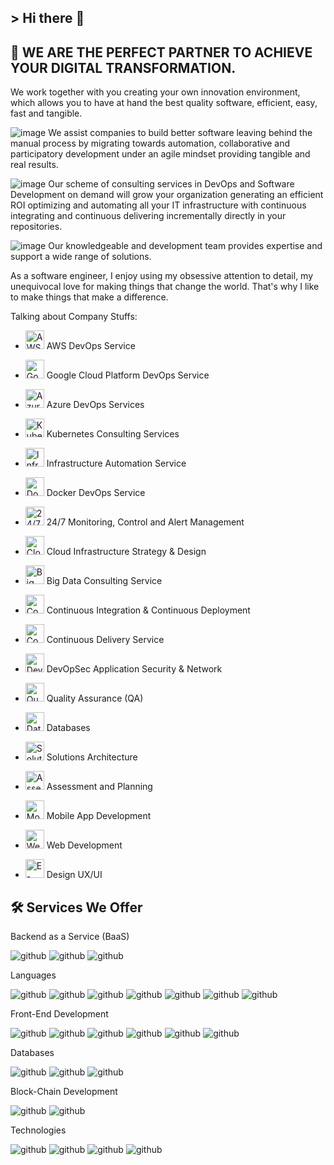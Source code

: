 ## > Hi there 👋


## 🚀 WE ARE THE PERFECT PARTNER TO ACHIEVE YOUR DIGITAL TRANSFORMATION.
We work together with you creating your own innovation environment, which allows you to have at hand the best quality software, efficient, easy, fast and tangible.


![image](https://user-images.githubusercontent.com/9677961/178267431-0ef7de34-7081-4771-802f-09f60b58cfdd.png)  We assist companies to build better software leaving behind the manual process by migrating towards automation, collaborative and participatory development under an agile mindset providing tangible and real results.

![image](https://user-images.githubusercontent.com/9677961/178267626-c2cbee7b-a668-4f27-95a3-c56cd01c2054.png) Our scheme of consulting services in DevOps and Software Development on demand will grow your organization generating an efficient ROI optimizing and automating all your IT infrastructure with continuous integrating and continuous delivering incrementally directly in your repositories.

![image](https://user-images.githubusercontent.com/9677961/178267670-8dd175cf-a622-4d28-9e4a-2984bf0f7e22.png) Our knowledgeable and development team provides expertise and support a wide range of solutions.




As a software engineer, I enjoy using my obsessive attention to detail, my unequivocal love for making things that change the world. That's why I like to make things that make a difference.

Talking about Company Stuffs:

- <img alt="AWS DevOps Service" srcset="https://nextgo.io/images/services-icons/aws-devops-service.svg?auto=format&amp;fit=max&amp;w=256 1x, https://nextgo.io/images/services-icons/aws-devops-service.svg?auto=format&amp;fit=max&amp;w=384 2x" src="https://nextgo.io/images/services-icons/aws-devops-service.svg?auto=format&amp;fit=max&amp;w=384" decoding="async" data-nimg="intrinsic" class="primary icon" style=" width: 30px;">  AWS DevOps Service

- <img alt="Google Cloud Platform DevOps Service" srcset="https://nextgo.io/images/services-icons/google-cloud-platform-devops-service.svg?auto=format&amp;fit=max&amp;w=128 1x, https://nextgo.io/images/services-icons/google-cloud-platform-devops-service.svg?auto=format&amp;fit=max&amp;w=256 2x" src="https://nextgo.io/images/services-icons/google-cloud-platform-devops-service.svg?auto=format&amp;fit=max&amp;w=256" decoding="async" data-nimg="intrinsic" class="primary icon" style=" width: 30px;"> Google Cloud Platform DevOps Service

- <img alt="Azure DevOps Services" srcset="https://nextgo.io/images/services-icons/azure-devops-services.svg?auto=format&amp;fit=max&amp;w=128 1x, https://nextgo.io/images/services-icons/azure-devops-services.svg?auto=format&amp;fit=max&amp;w=256 2x" src="https://nextgo.io/images/services-icons/azure-devops-services.svg?auto=format&amp;fit=max&amp;w=256" decoding="async" data-nimg="intrinsic" class="primary icon" style=" width: 30px;"> Azure DevOps Services

- <img alt="Kubernetes Consulting Services" srcset="https://nextgo.io/images/services-icons/kubernetes-consulting-services.svg?auto=format&amp;fit=max&amp;w=256 1x, https://nextgo.io/images/services-icons/kubernetes-consulting-services.svg?auto=format&amp;fit=max&amp;w=384 2x" src="https://nextgo.io/images/services-icons/kubernetes-consulting-services.svg?auto=format&amp;fit=max&amp;w=384" decoding="async" data-nimg="intrinsic" class="primary icon" style=" width: 30px;"> Kubernetes Consulting Services

- <img alt="Infrastructure Automation Service" srcset="https://nextgo.io/images/services-icons/infrastructure-automation.svg?auto=format&amp;fit=max&amp;w=256 1x, https://nextgo.io/images/services-icons/infrastructure-automation.svg?auto=format&amp;fit=max&amp;w=384 2x" src="https://nextgo.io/images/services-icons/infrastructure-automation.svg?auto=format&amp;fit=max&amp;w=384" decoding="async" data-nimg="intrinsic" class="primary icon" style=" width: 30px;"> Infrastructure Automation Service

- <img alt="Docker DevOps Service" srcset="https://nextgo.io/images/services-icons/docker-devops-service.svg?auto=format&amp;fit=max&amp;w=256 1x, https://nextgo.io/images/services-icons/docker-devops-service.svg?auto=format&amp;fit=max&amp;w=384 2x" src="https://nextgo.io/images/services-icons/docker-devops-service.svg?auto=format&amp;fit=max&amp;w=384" decoding="async" data-nimg="intrinsic" class="primary icon" style=" width: 30px;">   Docker DevOps Service

- <img alt="24/7 Monitoring, Control and Alert Management" srcset="https://nextgo.io/images/services-icons/monitoring-control-alert-management.svg?auto=format&amp;fit=max&amp;w=128 1x, https://nextgo.io/images/services-icons/monitoring-control-alert-management.svg?auto=format&amp;fit=max&amp;w=256 2x" src="https://nextgo.io/images/services-icons/monitoring-control-alert-management.svg?auto=format&amp;fit=max&amp;w=256" decoding="async" data-nimg="intrinsic" class="primary icon" style=" width: 30px;">  24/7 Monitoring, Control and Alert Management

- <img alt="Cloud Infrastructure Strategy &amp; Design" srcset="https://nextgo.io/images/services-icons/cloud-infrastructure-strategy-and-design2.png?auto=format&amp;fit=max&amp;w=256 1x, https://nextgo.io/images/services-icons/cloud-infrastructure-strategy-and-design2.png?auto=format&amp;fit=max&amp;w=384 2x" src="https://nextgo.io/images/services-icons/cloud-infrastructure-strategy-and-design2.png?auto=format&amp;fit=max&amp;w=384" decoding="async" data-nimg="intrinsic" class="primary icon" style=" width: 30px;"> Cloud Infrastructure Strategy & Design

- <img alt="Big Data Consulting Service" srcset="https://nextgo.io/images/services-icons/big-data-consulting-service.svg?auto=format&amp;fit=max&amp;w=640 1x, https://nextgo.io/images/services-icons/big-data-consulting-service.svg?auto=format&amp;fit=max&amp;w=1080 2x" src="https://nextgo.io/images/services-icons/big-data-consulting-service.svg?auto=format&amp;fit=max&amp;w=1080" decoding="async" data-nimg="intrinsic" class="primary icon" style=" width: 30px;"> Big Data Consulting Service

- <img alt="Continuous Integration &amp; Continuous Deployment" srcset="https://nextgo.io/images/services-icons/ci-cd.svg?auto=format&amp;fit=max&amp;w=256 1x, https://nextgo.io/images/services-icons/ci-cd.svg?auto=format&amp;fit=max&amp;w=384 2x" src="https://nextgo.io/images/services-icons/ci-cd.svg?auto=format&amp;fit=max&amp;w=384" decoding="async" data-nimg="intrinsic" class="primary icon" style=" width: 30px;"> Continuous Integration & Continuous Deployment

- <img alt="Continuous Delivery Service" srcset="https://nextgo.io/images/services-icons/cd2.png?auto=format&amp;fit=max&amp;w=256 1x, https://nextgo.io/images/services-icons/cd2.png?auto=format&amp;fit=max&amp;w=640 2x" src="https://nextgo.io/images/services-icons/cd2.png?auto=format&amp;fit=max&amp;w=640" decoding="async" data-nimg="intrinsic" class="primary icon" style=" width: 30px;"> Continuous Delivery Service

- <img alt="DevOpSec Application Security &amp; Network" srcset="https://nextgo.io/images/services-icons/devopsec-app-security-and-network2.png?auto=format&amp;fit=max&amp;w=256 1x, https://nextgo.io/images/services-icons/devopsec-app-security-and-network2.png?auto=format&amp;fit=max&amp;w=640 2x" src="https://nextgo.io/images/services-icons/devopsec-app-security-and-network2.png?auto=format&amp;fit=max&amp;w=640" decoding="async" data-nimg="intrinsic" class="primary icon" style=" width: 30px;"> DevOpSec Application Security & Network

- <img alt="Quality Assurance (QA)" srcset="https://nextgo.io/images/services-icons/quality-assurance.svg?auto=format&amp;fit=max&amp;w=96 1x, https://nextgo.io/images/services-icons/quality-assurance.svg?auto=format&amp;fit=max&amp;w=256 2x" src="https://nextgo.io/images/services-icons/quality-assurance.svg?auto=format&amp;fit=max&amp;w=256" decoding="async" data-nimg="intrinsic" class="primary icon" style=" width: 30px;"> Quality Assurance (QA)

- <img alt="Databases" srcset="https://nextgo.io/images/services-icons/databases.svg?auto=format&amp;fit=max&amp;w=96 1x, https://nextgo.io/images/services-icons/databases.svg?auto=format&amp;fit=max&amp;w=256 2x" src="https://nextgo.io/images/services-icons/databases.svg?auto=format&amp;fit=max&amp;w=256" decoding="async" data-nimg="intrinsic" class="primary icon" style=" width: 30px;"> Databases

- <img alt="Solutions Architecture" srcset="https://nextgo.io/images/services-icons/solutions-architecture.svg?auto=format&amp;fit=max&amp;w=96 1x, https://nextgo.io/images/services-icons/solutions-architecture.svg?auto=format&amp;fit=max&amp;w=256 2x" src="https://nextgo.io/images/services-icons/solutions-architecture.svg?auto=format&amp;fit=max&amp;w=256" decoding="async" data-nimg="intrinsic" class="primary icon" style=" width: 30px;"> Solutions Architecture

- <img alt="Assessment and Planning" srcset="https://nextgo.io/images/services-icons/assessment-and-planning2.png?auto=format&amp;fit=max&amp;w=256 1x, https://nextgo.io/images/services-icons/assessment-and-planning2.png?auto=format&amp;fit=max&amp;w=384 2x" src="https://nextgo.io/images/services-icons/assessment-and-planning2.png?auto=format&amp;fit=max&amp;w=384" decoding="async" data-nimg="intrinsic" class="primary icon" style=" width: 30px;"> Assessment and Planning

- <img alt="Mobile App Development" srcset="https://nextgo.io/images/services-icons/mobile-app-development.png?auto=format&amp;fit=max&amp;w=256 1x, https://nextgo.io/images/services-icons/mobile-app-development.png?auto=format&amp;fit=max&amp;w=384 2x" src="https://nextgo.io/images/services-icons/mobile-app-development.png?auto=format&amp;fit=max&amp;w=384" decoding="async" data-nimg="intrinsic" class="primary icon" style=" width: 30px;"> Mobile App Development

- <img alt="Web Development" srcset="https://nextgo.io/images/services-icons/web-development.png?auto=format&amp;fit=max&amp;w=256 1x, https://nextgo.io/images/services-icons/web-development.png?auto=format&amp;fit=max&amp;w=640 2x" src="https://nextgo.io/images/services-icons/web-development.png?auto=format&amp;fit=max&amp;w=640" decoding="async" data-nimg="intrinsic" class="primary icon" style=" width: 30px;"> Web Development


- <img alt="E-Commerce Integration &amp; Customizations Solutions" srcset="https://nextgo.io/images/services-icons/ecommerce-integration-and-customizations-solutions.png?auto=format&amp;fit=max&amp;w=256 1x, https://nextgo.io/images/services-icons/ecommerce-integration-and-customizations-solutions.png?auto=format&amp;fit=max&amp;w=384 2x" src="https://nextgo.io/images/services-icons/ecommerce-integration-and-customizations-solutions.png?auto=format&amp;fit=max&amp;w=384" decoding="async" data-nimg="intrinsic" class="primary icon" style=" width: 30px;"> Design UX/UI









## 🛠️ Services We Offer


Backend as a Service (BaaS)


![github](https://img.shields.io/badge/Google-blue?style=for-the-badge&logo=Google&logoColor=white)
![github](https://img.shields.io/badge/Aws-critical?style=for-the-badge&logo=Aws&logoColor=white)
![github](https://img.shields.io/badge/Azure-blueviolet?style=for-the-badge&logo=Azure&logoColor=white)

Languages

![github](https://img.shields.io/badge/Csharp-success?style=for-the-badge&logo=Csharp&logoColor=white)
![github](https://img.shields.io/badge/Python-000000?style=for-the-badge&logo=Python&logoColor=white)
![github](https://img.shields.io/badge/Java-orange?style=for-the-badge&logo=Java&logoColor=white)
![github](https://img.shields.io/badge/Php-blueviolet?style=for-the-badge&logo=Php&logoColor=white)
![github](https://img.shields.io/badge/Go-blue?style=for-the-badge&logo=Go&logoColor=white)
![github](https://img.shields.io/badge/.Net-blueviolet?style=for-the-badge&logo=.Net&logoColor=white)
![github](https://img.shields.io/badge/Nodejs-000000?style=for-the-badge&logo=Nodejs&logoColor=white)


Front-End Development

![github](https://img.shields.io/badge/Html5-critical?style=for-the-badge&logo=Html5&logoColor=white) 
![github](https://img.shields.io/badge/Css3-blue?style=for-the-badge&logo=Css3&logoColor=white)
![github](https://img.shields.io/badge/Javascript-000000?style=for-the-badge&logo=Javascript&logoColor=white)
![github](https://img.shields.io/badge/React-000000?style=for-the-badge&logo=React&logoColor=white)
![github](https://img.shields.io/badge/Redux-blue?style=for-the-badge&logo=Redux&logoColor=white)
![github](https://img.shields.io/badge/Bootstrap-blueviolet?style=for-the-badge&logo=Bootstrap&logoColor=white)


Databases

![github](https://img.shields.io/badge/Sqlserver-yellow?style=for-the-badge&logo=Sqlserver&logoColor=white)
![github](https://img.shields.io/badge/Mysql-000000?style=for-the-badge&logo=Mysql&logoColor=white)
![github](https://img.shields.io/badge/Mongodb-yellowgreen?style=for-the-badge&logo=Mongodb&logoColor=white)

Block-Chain Development

![github](https://img.shields.io/badge/Solidity-000000?style=for-the-badge&logo=Solidity&logoColor=white)
![github](https://img.shields.io/badge/web3-critical?style=for-the-badge&logo=web3&logoColor=white)

Technologies

![github](https://img.shields.io/badge/Apache-red?style=for-the-badge&logo=Apache&logoColor=white)
![github](https://img.shields.io/badge/Docker-blue?style=for-the-badge&logo=Docker&logoColor=white)
![github](https://img.shields.io/badge/Github-000000?style=for-the-badge&logo=Github&logoColor=white)
![github](https://img.shields.io/badge/Kubernetes-blue?style=for-the-badge&logo=Kubernetes&logoColor=white)

<!--
**eduardoweb/eduardoweb** is a ✨ _special_ ✨ repository because its `README.md` (this file) appears on your GitHub profile.

Here are some ideas to get you started:

- 🔭 I’m currently working on ...
- 🌱 I’m currently learning ...
- 👯 I’m looking to collaborate on ...
- 🤔 I’m looking for help with ...
- 💬 Ask me about ...
- 📫 How to reach me: ...
- 😄 Pronouns: ...
- ⚡ Fun fact: ...
-->
